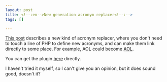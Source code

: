 ```yaml
--- 
layout: post
title: <!--:en-->New generation acronym replacer<!--:-->
tags: []

---
```

<!--:en--><a href="http://www.100px.com/100wordpress/remplazador_de_acronimos_la_nueva_generacion/" hreflang="es">This post</a> describes a new kind of acronym replacer, where you don't need to touch a line of PHP to define new acronyms, and can make them link directly to some place. For example, AOL could become <a href="http://aol.com">AOL</a>.

You can get the plugin <a href="http://www.100px.com/wordpress/d/acronym-revisited.zip">here</a> directly.

I haven't tried it myself, so I can't give you an opinion, but it does sound good, doesn't it?
<!--:-->

